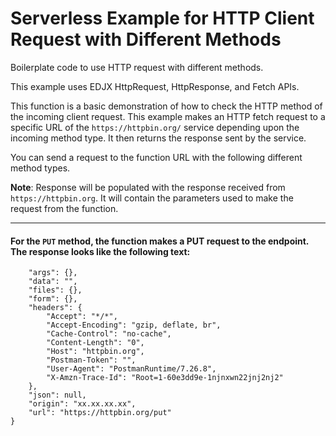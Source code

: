 <!--
title: .'HTTP Request different method'
description: 'Boilerplate code to use different methods in request'
platform: EDJX
language: C++
-->

# Serverless Example for HTTP Client Request with Different Methods

Boilerplate code to use HTTP request with different methods.

This example uses EDJX HttpRequest, HttpResponse, and Fetch APIs.

This function is a basic demonstration of how to check the HTTP method of the incoming client request. This example makes an HTTP fetch request to a specific URL of the `https://httpbin.org/` service depending upon the incoming method type. It then returns the response sent by the service.

You can send a request to the function URL with the following different method types. 

**Note**: Response will be populated with the response received from `https://httpbin.org`. It will contain the parameters used to make the request from the function.

---

#### For the `PUT` method, the function makes a PUT request to the endpoint. The response looks like the following text:

```{
    "args": {},
    "data": "",
    "files": {},
    "form": {},
    "headers": {
        "Accept": "*/*",
        "Accept-Encoding": "gzip, deflate, br",
        "Cache-Control": "no-cache",
        "Content-Length": "0",
        "Host": "httpbin.org",
        "Postman-Token": "",
        "User-Agent": "PostmanRuntime/7.26.8",
        "X-Amzn-Trace-Id": "Root=1-60e3dd9e-1njnxwn22jnj2nj2"
    },
    "json": null,
    "origin": "xx.xx.xx.xx",
    "url": "https://httpbin.org/put"
}
```
